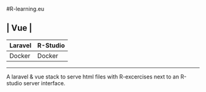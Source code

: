 #R-learning.eu

|	       Vue		   |
--------------------
Laravel		|	R-Studio
---------	|	--------
Docker		|	Docker
---------		--------

A laravel & vue stack to serve html files with R-excercises next to an R-studio server interface. 
